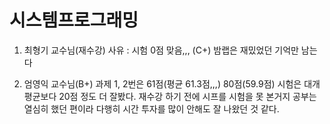 # 시스템프로그래밍

1. 최형기 교수님(재수강)
    사유 : 시험 0점 맞음,,, (C+)
    밤랩은 재밌었던 기억만 남는다

2. 엄영익 교수님(B+)
    과제 1, 2번은 61점(평균 61.3점,,,) 80점(59.9점)
    시험은 대개 평균보다 20점 정도 더 잘봤다.
    재수강 하기 전에 시프를 시험을 못 본거지 공부는 열심히 했던 편이라
    다행히 시간 투자를 많이 안해도 잘 나왔던 것 같다.